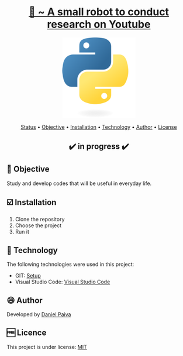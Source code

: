 <h1 align="center">
<a href="https://github.com/danhpaiva/loopy-tube">🤖 ~ A small robot to conduct research on Youtube</a>
</h1>

<p align="center">
  <a href="#">
    <img src="src\logo.svg" width="200" alt="Python">
  </a>
</p>

<p align="center">
 <a href="#status">Status</a> • 
 <a href="#objective">Objective</a> •
 <a href="#installation">Installation</a> • 
 <a href="#technology">Technology</a> • 
 <a href="#author">Author</a> • 
 <a href="#licence">License</a>
</p>

<h2 align="center" id=status> 
	✔️ in progress ✔️
</h2>

<h2 id=objective>📜 Objective</h2>

Study and develop codes that will be useful in everyday life.

<h2 id=installation>☑️ Installation</h2>

1. Clone the repository
2. Choose the project
3. Run it

<h2 id=technology>🧰 Technology</h2>

The following technologies were used in this project:

- GIT: <a href="https://git-scm.com/downloads">Setup</a>
- Visual Studio Code: <a href="https://code.visualstudio.com/download">Visual Studio Code</a>
  
<h2 id=author>😄 Author</h2>
Developed by <a href="https://www.linkedin.com/in/danhpaiva/">Daniel Paiva</a>

<h2 id=licence>🆓 Licence</h2>
This project is under license: <a href="https://github.com/danhpaiva/loopy-tube">MIT</a>
